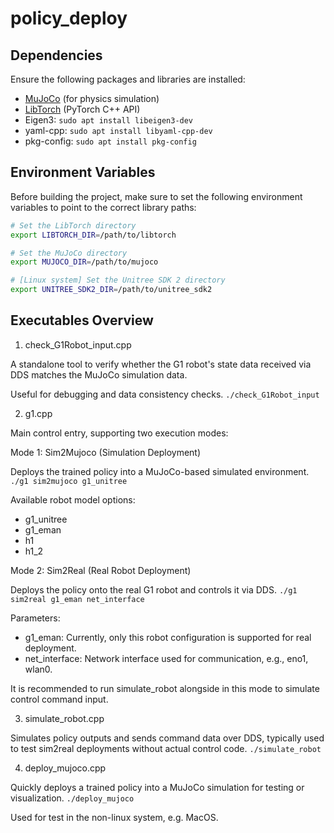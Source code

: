 # policy_deploy

## Dependencies
Ensure the following packages and libraries are installed:
- [MuJoCo](https://github.com/google-deepmind/mujoco/releases) (for physics simulation)
- [LibTorch](https://pytorch.org/get-started/locally/) (PyTorch C++ API)
- Eigen3: `sudo apt install libeigen3-dev`
- yaml-cpp: `sudo apt install libyaml-cpp-dev`
- pkg-config: `sudo apt install pkg-config`

## Environment Variables
Before building the project, make sure to set the following environment variables to point to the correct library paths:
```sh
# Set the LibTorch directory
export LIBTORCH_DIR=/path/to/libtorch

# Set the MuJoCo directory
export MUJOCO_DIR=/path/to/mujoco

# [Linux system] Set the Unitree SDK 2 directory 
export UNITREE_SDK2_DIR=/path/to/unitree_sdk2
```

## Executables Overview
1. check_G1Robot_input.cpp

A standalone tool to verify whether the G1 robot's state data received via DDS matches the MuJoCo simulation data.

Useful for debugging and data consistency checks.
`./check_G1Robot_input`


2. g1.cpp

Main control entry, supporting two execution modes:

Mode 1: Sim2Mujoco (Simulation Deployment)

Deploys the trained policy into a MuJoCo-based simulated environment.
`./g1 sim2mujoco g1_unitree`

Available robot model options:
- g1_unitree
- g1_eman
- h1
- h1_2

Mode 2: Sim2Real (Real Robot Deployment)

Deploys the policy onto the real G1 robot and controls it via DDS.
`./g1 sim2real g1_eman net_interface`

Parameters:
- g1_eman: Currently, only this robot configuration is supported for real deployment.
- net_interface: Network interface used for communication, e.g., eno1, wlan0.

It is recommended to run simulate_robot alongside in this mode to simulate control command input.

3. simulate_robot.cpp

Simulates policy outputs and sends command data over DDS, typically used to test sim2real deployments without actual control code.
`./simulate_robot`

4. deploy_mujoco.cpp

Quickly deploys a trained policy into a MuJoCo simulation for testing or visualization.
`./deploy_mujoco`

Used for test in the non-linux system, e.g. MacOS.


